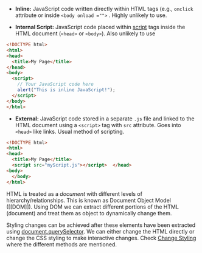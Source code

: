 
- **Inline:** JavaScript code written directly within HTML tags (e.g., `onclick` attribute or inside `<body onload ="">` . Highly unlikely to use.

- **Internal Script:** JavaScript code placed within [script](../HTML/script.md) tags inside the HTML document (`<head>` or `<body>`). Also unlikely to use
```html
<!DOCTYPE html>
<html>
<head>
  <title>My Page</title>
</head>
<body>
  <script>
    // Your JavaScript code here
    alert("This is inline JavaScript!");
  </script>
</body>
</html>
```

- **External:** JavaScript code stored in a separate `.js` file and linked to the HTML document using a `<script>` tag with `src` attribute. Goes into `<head>` like links. Usual method of scripting.
```html
<!DOCTYPE html>
<html>
<head>
  <title>My Page</title>
  <script src="myScript.js"></script>  </head>
<body>
  </body>
</html>
```

HTML is treated as a *document* with different levels of hierarchy/relationships. This is known as Document Object Model ([[DOM]]). Using DOM we can extract different portions of the HTML (document) and treat them as object to dynamically change them. 

Styling changes can be achieved after these elements have been extracted using [document.querySelector](document.querySelector.md). We can either change the HTML directly or change the CSS styling to make interactive changes. Check [Change Styling](Change%20Styling.md) where the different methods are mentioned.